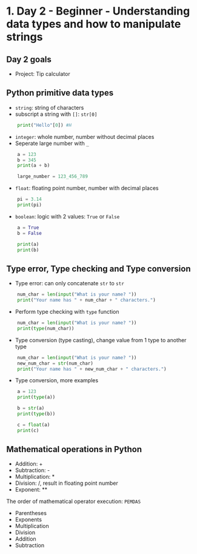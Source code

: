 # 1. Day 2 - Beginner - Understanding data types and how to manipulate strings

## Day 2 goals

- Project: Tip calculator

## Python primitive data types

- `string`: string of characters
- subscript a string with `[]`: `str[0]`

```py
    print("Hello"[0]) #H
```

- `integer`: whole number, number without decimal places
- Seperate large number with `_`

```py
    a = 123
    b = 345
    print(a + b)

    large_number = 123_456_789
```

- `float`: floating point number, number with decimal places

```py
    pi = 3.14
    print(pi)
```

- `boolean`: logic with 2 values: `True` or `False`

```py
    a = True
    b = False 

    print(a)
    print(b)
```

## Type error, Type checking and Type conversion

- Type error: can only concatenate `str` to `str`

```py
    num_char = len(input("What is your name? "))
    print("Your name has " + num_char + " characters.")
```

- Perform type checking with `type` function

```py
    num_char = len(input("What is your name? "))
    print(type(num_char))
```

- Type conversion (type casting), change value from 1 type to another type

```py
    num_char = len(input("What is your name? "))
    new_num_char = str(num_char)
    print("Your name has " + new_num_char + " characters.")
```

- Type conversion, more examples

```py
    a = 123
    print(type(a))

    b = str(a)
    print(type(b))

    c = float(a)
    print(c)
```

## Mathematical operations in Python

- Addition: +
- Subtraction: -
- Multiplication: *
- Division: /, result in floating point number
- Exponent: **

The order of mathematical operator execution: `PEMDAS`

- Parentheses
- Exponents
- Multiplication
- Division
- Addition
- Subtraction
